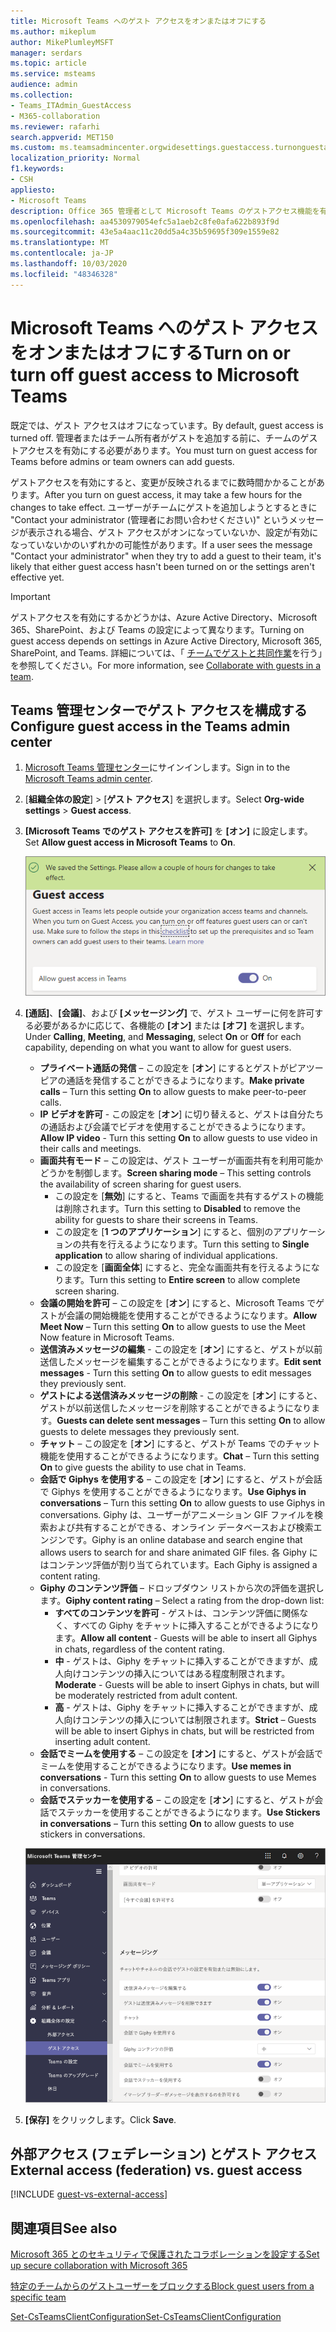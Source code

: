 ```yaml
---
title: Microsoft Teams へのゲスト アクセスをオンまたはオフにする
ms.author: mikeplum
author: MikePlumleyMSFT
manager: serdars
ms.topic: article
ms.service: msteams
audience: admin
ms.collection:
- Teams_ITAdmin_GuestAccess
- M365-collaboration
ms.reviewer: rafarhi
search.appverid: MET150
ms.custom: ms.teamsadmincenter.orgwidesettings.guestaccess.turnonguestaccessarticle
localization_priority: Normal
f1.keywords:
- CSH
appliesto:
- Microsoft Teams
description: Office 365 管理者として Microsoft Teams のゲストアクセス機能を有効または無効にする方法について説明します。
ms.openlocfilehash: aa4530979054efc5a1aeb2c8fe0afa622b893f9d
ms.sourcegitcommit: 43e5a4aac11c20dd5a4c35b59695f309e1559e82
ms.translationtype: MT
ms.contentlocale: ja-JP
ms.lasthandoff: 10/03/2020
ms.locfileid: "48346328"
---
```

# <a name="turn-on-or-turn-off-guest-access-to-microsoft-teams"></a><span data-ttu-id="8009c-103">Microsoft Teams へのゲスト アクセスをオンまたはオフにする</span><span class="sxs-lookup"><span data-stu-id="8009c-103">Turn on or turn off guest access to Microsoft Teams</span></span>

<span data-ttu-id="8009c-104">既定では、ゲスト アクセスはオフになっています。</span><span class="sxs-lookup"><span data-stu-id="8009c-104">By default, guest access is turned off.</span></span> <span data-ttu-id="8009c-105">管理者またはチーム所有者がゲストを追加する前に、チームのゲストアクセスを有効にする必要があります。</span><span class="sxs-lookup"><span data-stu-id="8009c-105">You must turn on guest access for Teams before admins or team owners can add guests.</span></span>

<span data-ttu-id="8009c-106">ゲストアクセスを有効にすると、変更が反映されるまでに数時間かかることがあります。</span><span class="sxs-lookup"><span data-stu-id="8009c-106">After you turn on guest access, it may take a few hours for the changes to take effect.</span></span> <span data-ttu-id="8009c-107">ユーザーがチームにゲストを追加しようとするときに "Contact your administrator (管理者にお問い合わせください)" というメッセージが表示される場合、ゲスト アクセスがオンになっていないか、設定が有効になっていないかのいずれかの可能性があります。</span><span class="sxs-lookup"><span data-stu-id="8009c-107">If a user sees the message "Contact your administrator" when they try to add a guest to their team, it's likely that either guest access hasn't been turned on or the settings aren't effective yet.</span></span>

> [!IMPORTANT]
> <span data-ttu-id="8009c-108">ゲストアクセスを有効にするかどうかは、Azure Active Directory、Microsoft 365、SharePoint、および Teams の設定によって異なります。</span><span class="sxs-lookup"><span data-stu-id="8009c-108">Turning on guest access depends on settings in Azure Active Directory, Microsoft 365, SharePoint, and Teams.</span></span> <span data-ttu-id="8009c-109">詳細については、「 [チームでゲストと共同作業](https://docs.microsoft.com/microsoft-365/solutions/collaborate-as-team)を行う」を参照してください。</span><span class="sxs-lookup"><span data-stu-id="8009c-109">For more information, see [Collaborate with guests in a team](https://docs.microsoft.com/microsoft-365/solutions/collaborate-as-team).</span></span>

## <a name="configure-guest-access-in-the-teams-admin-center"></a><span data-ttu-id="8009c-110">Teams 管理センターでゲスト アクセスを構成する</span><span class="sxs-lookup"><span data-stu-id="8009c-110">Configure guest access in the Teams admin center</span></span>

1. <span data-ttu-id="8009c-111">[Microsoft Teams 管理センター](https://admin.teams.microsoft.com/)にサインインします。</span><span class="sxs-lookup"><span data-stu-id="8009c-111">Sign in to the [Microsoft Teams admin center](https://admin.teams.microsoft.com/).</span></span>

2. <span data-ttu-id="8009c-112">[**組織全体の設定**] > [**ゲスト アクセス**] を選択します。</span><span class="sxs-lookup"><span data-stu-id="8009c-112">Select **Org-wide settings** > **Guest access**.</span></span>

3. <span data-ttu-id="8009c-113">**[Microsoft Teams でのゲスト アクセスを許可]** を **[オン]** に設定します。</span><span class="sxs-lookup"><span data-stu-id="8009c-113">Set **Allow guest access in Microsoft Teams** to **On**.</span></span>

    ![<span data-ttu-id="8009c-114">ゲスト アクセスの許可の切り替えをオンに設定する</span><span class="sxs-lookup"><span data-stu-id="8009c-114">Allow guest access switch set to On</span></span> ](media/set-up-guests-image1.png)

4. <span data-ttu-id="8009c-115">**[通話]**、**[会議]**、および **[メッセージング]** で、ゲスト ユーザーに何を許可する必要があるかに応じて、各機能の **[オン]** または **[オフ]** を選択します。</span><span class="sxs-lookup"><span data-stu-id="8009c-115">Under **Calling**, **Meeting**, and **Messaging**, select **On** or **Off** for each capability, depending on what you want to allow for guest users.</span></span>

      - <span data-ttu-id="8009c-116">**プライベート通話の発信** – この設定を [**オン**] にするとゲストがピアツーピアの通話を発信することができるようになります。</span><span class="sxs-lookup"><span data-stu-id="8009c-116">**Make private calls** – Turn this setting **On** to allow guests to make peer-to-peer calls.</span></span>
      - <span data-ttu-id="8009c-117">**IP ビデオを許可** - この設定を [**オン**] に切り替えると、ゲストは自分たちの通話および会議でビデオを使用することができるようになります。</span><span class="sxs-lookup"><span data-stu-id="8009c-117">**Allow IP video** - Turn this setting **On** to allow guests to use video in their calls and meetings.</span></span>
      - <span data-ttu-id="8009c-118">**画面共有モード** – この設定は、ゲスト ユーザーが画面共有を利用可能かどうかを制御します。</span><span class="sxs-lookup"><span data-stu-id="8009c-118">**Screen sharing mode** – This setting controls the availability of screen sharing for guest users.</span></span> 
          - <span data-ttu-id="8009c-119">この設定を [**無効**] にすると、Teams で画面を共有するゲストの機能は削除されます。</span><span class="sxs-lookup"><span data-stu-id="8009c-119">Turn this setting to **Disabled** to remove the ability for guests to share their screens in Teams.</span></span> 
          - <span data-ttu-id="8009c-120">この設定を [**1 つのアプリケーション**] にすると、個別のアプリケーションの共有を行えるようになります。</span><span class="sxs-lookup"><span data-stu-id="8009c-120">Turn this setting to **Single application** to allow sharing of individual applications.</span></span> 
          - <span data-ttu-id="8009c-121">この設定を [**画面全体**] にすると、完全な画面共有を行えるようになります。</span><span class="sxs-lookup"><span data-stu-id="8009c-121">Turn this setting to **Entire screen** to allow complete screen sharing.</span></span>
      - <span data-ttu-id="8009c-122">**会議の開始を許可** – この設定を [**オン**] にすると、Microsoft Teams でゲストが会議の開始機能を使用することができるようになります。</span><span class="sxs-lookup"><span data-stu-id="8009c-122">**Allow Meet Now** – Turn this setting **On** to allow guests to use the Meet Now feature in Microsoft Teams.</span></span>
      - <span data-ttu-id="8009c-123">**送信済みメッセージの編集** - この設定を [**オン**] にすると、ゲストが以前送信したメッセージを編集することができるようになります。</span><span class="sxs-lookup"><span data-stu-id="8009c-123">**Edit sent messages** - Turn this setting **On** to allow guests to edit messages they previously sent.</span></span>
      - <span data-ttu-id="8009c-124">**ゲストによる送信済みメッセージの削除** - この設定を [**オン**] にすると、ゲストが以前送信したメッセージを削除することができるようになります。</span><span class="sxs-lookup"><span data-stu-id="8009c-124">**Guests can delete sent messages** – Turn this setting **On** to allow guests to delete messages they previously sent.</span></span>
      - <span data-ttu-id="8009c-125">**チャット** – この設定を [**オン**] にすると、ゲストが Teams でのチャット機能を使用することができるようになります。</span><span class="sxs-lookup"><span data-stu-id="8009c-125">**Chat** – Turn this setting **On** to give guests the ability to use chat in Teams.</span></span>
      - <span data-ttu-id="8009c-126">**会話で Giphys を使用する** – この設定を [**オン**] にすると、ゲストが会話で Giphys を使用することができるようになります。</span><span class="sxs-lookup"><span data-stu-id="8009c-126">**Use Giphys in conversations** – Turn this setting **On** to allow guests to use Giphys in conversations.</span></span> <span data-ttu-id="8009c-127">Giphy は、ユーザーがアニメーション GIF ファイルを検索および共有することができる、オンライン データベースおよび検索エンジンです。</span><span class="sxs-lookup"><span data-stu-id="8009c-127">Giphy is an online database and search engine that allows users to search for and share animated GIF files.</span></span> <span data-ttu-id="8009c-128">各 Giphy にはコンテンツ評価が割り当てられています。</span><span class="sxs-lookup"><span data-stu-id="8009c-128">Each Giphy is assigned a content rating.</span></span>
      - <span data-ttu-id="8009c-129">**Giphy のコンテンツ評価** –  ドロップダウン リストから次の評価を選択します。</span><span class="sxs-lookup"><span data-stu-id="8009c-129">**Giphy content rating** –  Select a rating from the drop-down list:</span></span>
          - <span data-ttu-id="8009c-130">**すべてのコンテンツを許可** - ゲストは、コンテンツ評価に関係なく、すべての Giphy をチャットに挿入することができるようになります。</span><span class="sxs-lookup"><span data-stu-id="8009c-130">**Allow all content** - Guests will be able to insert all Giphys in chats, regardless of the content rating.</span></span>
          - <span data-ttu-id="8009c-131">**中** - ゲストは、Giphy をチャットに挿入することができますが、成人向けコンテンツの挿入についてはある程度制限されます。</span><span class="sxs-lookup"><span data-stu-id="8009c-131">**Moderate** - Guests will be able to insert Giphys in chats, but will be moderately restricted from adult content.</span></span>
          - <span data-ttu-id="8009c-132">**高** - ゲストは、Giphy をチャットに挿入することができますが、成人向けコンテンツの挿入については制限されます。</span><span class="sxs-lookup"><span data-stu-id="8009c-132">**Strict** – Guests will be able to insert Giphys in chats, but will be restricted from inserting adult content.</span></span>
      - <span data-ttu-id="8009c-133">**会話でミームを使用する** – この設定を **[オン]** にすると、ゲストが会話でミームを使用することができるようになります。</span><span class="sxs-lookup"><span data-stu-id="8009c-133">**Use memes in conversations** - Turn this setting **On** to allow guests to use Memes in conversations.</span></span>
      - <span data-ttu-id="8009c-134">**会話でステッカーを使用する** – この設定を [**オン**] にすると、ゲストが会話でステッカーを使用することができるようになります。</span><span class="sxs-lookup"><span data-stu-id="8009c-134">**Use Stickers in conversations** – Turn this setting **On** to allow guests to use stickers in conversations.</span></span> 

    ![Teams でのゲストのアクセス権の設定](media/manage-guest-access-image1.png)

5. <span data-ttu-id="8009c-136">**[保存]** をクリックします。</span><span class="sxs-lookup"><span data-stu-id="8009c-136">Click **Save**.</span></span>

## <a name="external-access-federation-vs-guest-access"></a><span data-ttu-id="8009c-137">外部アクセス (フェデレーション) とゲスト アクセス</span><span class="sxs-lookup"><span data-stu-id="8009c-137">External access (federation) vs. guest access</span></span>

[!INCLUDE [guest-vs-external-access](includes/guest-vs-external-access.md)]

## <a name="see-also"></a><span data-ttu-id="8009c-138">関連項目</span><span class="sxs-lookup"><span data-stu-id="8009c-138">See also</span></span>

[<span data-ttu-id="8009c-139">Microsoft 365 とのセキュリティで保護されたコラボレーションを設定する</span><span class="sxs-lookup"><span data-stu-id="8009c-139">Set up secure collaboration with Microsoft 365</span></span>](https://docs.microsoft.com/microsoft-365/solutions/setup-secure-collaboration-with-teams)

[<span data-ttu-id="8009c-140">特定のチームからのゲストユーザーをブロックする</span><span class="sxs-lookup"><span data-stu-id="8009c-140">Block guest users from a specific team</span></span>](https://docs.microsoft.com/microsoft-365/solutions/per-group-guest-access)

[<span data-ttu-id="8009c-141">Set-CsTeamsClientConfiguration</span><span class="sxs-lookup"><span data-stu-id="8009c-141">Set-CsTeamsClientConfiguration</span></span>](https://docs.microsoft.com/powershell/module/skype/set-csteamsclientconfiguration)